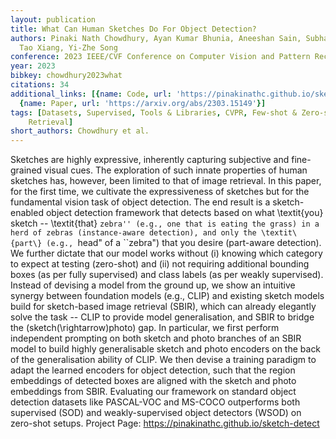 ```yaml
---
layout: publication
title: What Can Human Sketches Do For Object Detection?
authors: Pinaki Nath Chowdhury, Ayan Kumar Bhunia, Aneeshan Sain, Subhadeep Koley,
  Tao Xiang, Yi-Zhe Song
conference: 2023 IEEE/CVF Conference on Computer Vision and Pattern Recognition (CVPR)
year: 2023
bibkey: chowdhury2023what
citations: 34
additional_links: [{name: Code, url: 'https://pinakinathc.github.io/sketch-detect'},
  {name: Paper, url: 'https://arxiv.org/abs/2303.15149'}]
tags: [Datasets, Supervised, Tools & Libraries, CVPR, Few-shot & Zero-shot, Image
    Retrieval]
short_authors: Chowdhury et al.
---
```

Sketches are highly expressive, inherently capturing subjective and
fine-grained visual cues. The exploration of such innate properties of human
sketches has, however, been limited to that of image retrieval. In this paper,
for the first time, we cultivate the expressiveness of sketches but for the
fundamental vision task of object detection. The end result is a sketch-enabled
object detection framework that detects based on what \textit\{you\} sketch --
\textit\{that\} ``zebra'' (e.g., one that is eating the grass) in a herd of
zebras (instance-aware detection), and only the \textit\{part\} (e.g., ``head" of
a ``zebra") that you desire (part-aware detection). We further dictate that our
model works without (i) knowing which category to expect at testing (zero-shot)
and (ii) not requiring additional bounding boxes (as per fully supervised) and
class labels (as per weakly supervised). Instead of devising a model from the
ground up, we show an intuitive synergy between foundation models (e.g., CLIP)
and existing sketch models build for sketch-based image retrieval (SBIR), which
can already elegantly solve the task -- CLIP to provide model generalisation,
and SBIR to bridge the (sketch\(\rightarrow\)photo) gap. In particular, we first
perform independent prompting on both sketch and photo branches of an SBIR
model to build highly generalisable sketch and photo encoders on the back of
the generalisation ability of CLIP. We then devise a training paradigm to adapt
the learned encoders for object detection, such that the region embeddings of
detected boxes are aligned with the sketch and photo embeddings from SBIR.
Evaluating our framework on standard object detection datasets like PASCAL-VOC
and MS-COCO outperforms both supervised (SOD) and weakly-supervised object
detectors (WSOD) on zero-shot setups. Project Page:
https://pinakinathc.github.io/sketch-detect